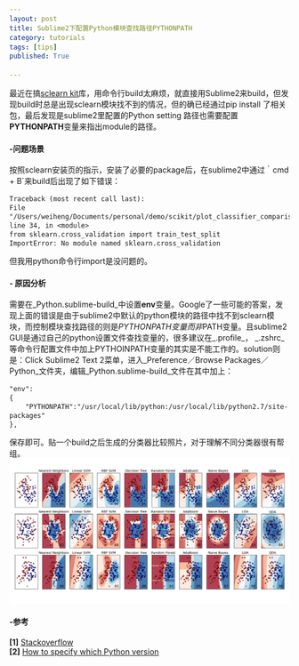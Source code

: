 ```yaml
---
layout: post
title: Sublime2下配置Python模块查找路径PYTHONPATH
category: tutorials
tags: [tips]
published: True

---
```


最近在搞[sclearn kit](http://scikit-learn.org/stable/auto_examples/classification/plot_classifier_comparison.html)库，用命令行build太麻烦，就直接用Sublime2来build，但发现build时总是出现sclearn模块找不到的情况，但的确已经通过pip install 了相关包，最后发现是sublime2里配置的Python setting 路径也需要配置**PYTHONPATH**变量来指出module的路径。<!--more-->
#### -问题场景  
按照sclearn安装页的指示，安装了必要的package后，在sublime2中通过｀cmd + B`来build后出现了如下错误：  

	Traceback (most recent call last):
  	File "/Users/weiheng/Documents/personal/demo/scikit/plot_classifier_comparison.py", line 34, in <module>
    from sklearn.cross_validation import train_test_split
	ImportError: No module named sklearn.cross_validation

但我用python命令行import是没问题的。  
#### - 原因分析  
需要在_Python.sublime-build_中设置**env**变量。Google了一些可能的答案，发现上面的错误是由于sublime2中默认的python模块的路径中找不到sclearn模块，而控制模块查找路径的则是$PYTHONPATH变量而非$PATH变量。且sublime2 GUI是通过自己的python设置文件查找变量的，很多建议在_.profile_， _.zshrc_等命令行配置文件中加上PYTHOINPATH变量的其实是不能工作的。solution则是：Click Sublime2 Text 2菜单，进入_Preference／Browse Packages／Python_文件夹，编辑_Python.sublime-build_文件在其中加上：  

	"env":
	{
    	"PYTHONPATH":"/usr/local/lib/python:/usr/local/lib/python2.7/site-packages"
	},

保存即可。贴一个build之后生成的分类器比较照片，对于理解不同分类器很有帮组。 ![classifier comparision](/assets/img/post/classification_comparison.png) 

#### -参考  
**[1]** [Stackoverflow](http://stackoverflow.com/questions/8574919/sublime-text-2-custom-path-and-pythonpath)  
**[2]** [How to specify which Python version ](http://robinwragg.tumblr.com/post/55364315373/how-to-specify-which-python-version-sublime-text-2#notes)  

